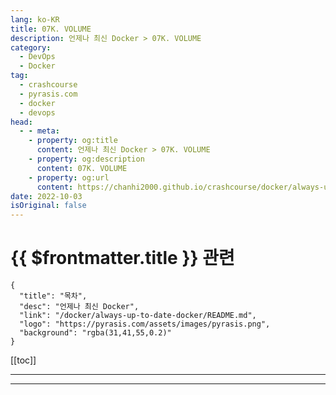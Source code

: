 ```yaml
---
lang: ko-KR
title: 07K. VOLUME
description: 언제나 최신 Docker > 07K. VOLUME
category: 
  - DevOps
  - Docker
tag: 
  - crashcourse
  - pyrasis.com
  - docker
  - devops
head:
  - - meta:
    - property: og:title
      content: 언제나 최신 Docker > 07K. VOLUME
    - property: og:description
      content: 07K. VOLUME
    - property: og:url
      content: https://chanhi2000.github.io/crashcourse/docker/always-up-to-date-docker/07K.html
date: 2022-10-03
isOriginal: false
---
```


# {{ $frontmatter.title }} 관련

```component VPCard
{
  "title": "목차",
  "desc": "언제나 최신 Docker",
  "link": "/docker/always-up-to-date-docker/README.md",
  "logo": "https://pyrasis.com/assets/images/pyrasis.png",
  "background": "rgba(31,41,55,0.2)"
}
```

[[toc]]

---

<SiteInfo
  name="7장 - 11. VOLUME"
  desc="언제나 최신 Docker"
  url="https://pyrasis.com/jHLsAlwaysUpToDateDocker/Unit07/11"
  logo="https://pyrasis.com/assets/images/pyrasis.png"
  preview="https://pyrasis.com/assets/images/profile1.png"/>

<!-- TODO: 작성 -->

---

<TagLinks />